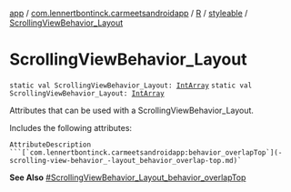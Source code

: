 [app](../../../index.md) / [com.lennertbontinck.carmeetsandroidapp](../../index.md) / [R](../index.md) / [styleable](index.md) / [ScrollingViewBehavior_Layout](./-scrolling-view-behavior_-layout.md)

# ScrollingViewBehavior_Layout

`static val ScrollingViewBehavior_Layout: `[`IntArray`](https://kotlinlang.org/api/latest/jvm/stdlib/kotlin/-int-array/index.html)
`static val ScrollingViewBehavior_Layout: `[`IntArray`](https://kotlinlang.org/api/latest/jvm/stdlib/kotlin/-int-array/index.html)

Attributes that can be used with a ScrollingViewBehavior_Layout.

Includes the following attributes:

    AttributeDescription ```[`com.lennertbontinck.carmeetsandroidapp:behavior_overlapTop`](-scrolling-view-behavior_-layout_behavior_overlap-top.md)`

**See Also**
[#ScrollingViewBehavior_Layout_behavior_overlapTop](-scrolling-view-behavior_-layout_behavior_overlap-top.md)

